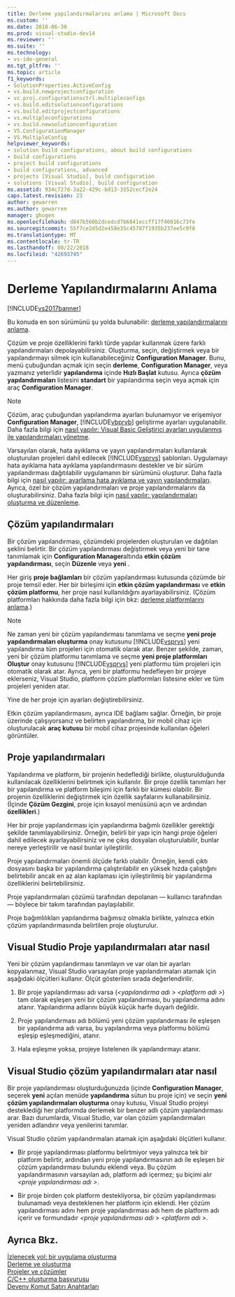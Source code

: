 ```yaml
---
title: Derleme yapılandırmalarını anlama | Microsoft Docs
ms.custom: ''
ms.date: 2018-06-30
ms.prod: visual-studio-dev14
ms.reviewer: ''
ms.suite: ''
ms.technology:
- vs-ide-general
ms.tgt_pltfrm: ''
ms.topic: article
f1_keywords:
- SolutionProperties.ActiveConfig
- vs.build.newprojectconfiguration
- vc.proj.configurationsctrl.multipleconfigs
- vs.build.editsolutionconfigurations
- vs.build.editprojectconfigurations
- vs.multipleconfigurations
- vs.build.newsolutionconfiguration
- VS.ConfigurationManager
- VS.MultipleConfig
helpviewer_keywords:
- solution build configurations, about build configurations
- build configurations
- project build configurations
- build configurations, advanced
- projects [Visual Studio], build configuration
- solutions [Visual Studio], build configuration
ms.assetid: 934c727d-3a22-429c-bd13-3552cecf2e24
caps.latest.revision: 23
author: gewarren
ms.author: gewarren
manager: ghogen
ms.openlocfilehash: d847b560b2dcedcd7b6841eccff17f40016c73fe
ms.sourcegitcommit: 55f7ce2d5d2e458e35c45787f1935b237ee5c9f8
ms.translationtype: MT
ms.contentlocale: tr-TR
ms.lasthandoff: 08/22/2018
ms.locfileid: "42693745"
---
```

# <a name="understanding-build-configurations"></a>Derleme Yapılandırmalarını Anlama
[!INCLUDE[vs2017banner](../includes/vs2017banner.md)]

Bu konuda en son sürümünü şu yolda bulunabilir: [derleme yapılandırmalarını anlama](https://docs.microsoft.com/visualstudio/ide/understanding-build-configurations).  
  
Çözüm ve proje özelliklerini farklı türde yapılar kullanmak üzere farklı yapılandırmaları depolayabilirsiniz. Oluşturma, seçin, değiştirmek veya bir yapılandırmayı silmek için kullanabileceğiniz **Configuration Manager**. Bunu, menü çubuğundan açmak için seçin **derleme**, **Configuration Manager**, veya yazmanız yeterlidir **yapılandırma** içinde **Hızlı Başlat** kutusu. Ayrıca **çözüm yapılandırmaları** listesini **standart** bir yapılandırma seçin veya açmak için araç **Configuration Manager**.  
  
> [!NOTE]
>  Çözüm, araç çubuğundan yapılandırma ayarları bulunamıyor ve erişemiyor **Configuration Manager**, [!INCLUDE[vbprvb](../includes/vbprvb-md.md)] geliştirme ayarları uygulanabilir. Daha fazla bilgi için [nasıl yapılır: Visual Basic Geliştirici ayarları uygulanmış ile yapılandırmaları yönetme](../ide/how-to-manage-build-configurations-with-visual-basic-developer-settings-applied.md).  
  
 Varsayılan olarak, hata ayıklama ve yayın yapılandırmaları kullanılarak oluşturulan projeleri dahil edilecek [!INCLUDE[vsprvs](../includes/vsprvs-md.md)] şablonları. Uygulamayı hata ayıklama hata ayıklama yapılandırmasını destekler ve bir sürüm yapılandırması dağıtılabilir uygulamanın bir sürümünü oluşturur. Daha fazla bilgi için [nasıl yapılır: ayarlama hata ayıklama ve yayın yapılandırmaları](../debugger/how-to-set-debug-and-release-configurations.md). Ayrıca, özel bir çözüm yapılandırmaları ve proje yapılandırmalarını da oluşturabilirsiniz. Daha fazla bilgi için [nasıl yapılır: yapılandırmaları oluşturma ve düzenleme](../ide/how-to-create-and-edit-configurations.md).  
  
## <a name="solution-configurations"></a>Çözüm yapılandırmaları  
 Bir çözüm yapılandırması, çözümdeki projelerden oluşturulan ve dağıtılan şeklini belirtir. Bir çözüm yapılandırması değiştirmek veya yeni bir tane tanımlamak için **Configuration Manager**altında **etkin çözüm yapılandırması**, seçin **Düzenle** veya **yeni** .  
  
 Her giriş **proje bağlamları** bir çözüm yapılandırması kutusunda çözümde bir proje temsil eder. Her bir birleşimi için **etkin çözüm yapılandırması** ve **etkin çözüm platformu**, her proje nasıl kullanıldığını ayarlayabilirsiniz. (Çözüm platformları hakkında daha fazla bilgi için bkz: [derleme platformlarını anlama](../ide/understanding-build-platforms.md).)  
  
> [!NOTE]
>  Ne zaman yeni bir çözüm yapılandırması tanımlama ve seçme **yeni proje yapılandırmaları oluşturma** onay kutusunu [!INCLUDE[vsprvs](../includes/vsprvs-md.md)] yeni yapılandırma tüm projeleri için otomatik olarak atar. Benzer şekilde, zaman, yeni bir çözüm platformu tanımlama ve seçme **yeni proje platformları Oluştur** onay kutusunu [!INCLUDE[vsprvs](../includes/vsprvs-md.md)] yeni platformu tüm projeleri için otomatik olarak atar. Ayrıca, yeni bir platformu hedefleyen bir projeye eklerseniz, Visual Studio, platform çözüm platformları listesine ekler ve tüm projeleri yeniden atar.  
>   
>  Yine de her proje için ayarları değiştirebilirsiniz.  
  
 Etkin çözüm yapılandırmasını, ayrıca IDE bağlamı sağlar. Örneğin, bir proje üzerinde çalışıyorsanız ve belirten yapılandırma, bir mobil cihaz için oluşturulacak **araç kutusu** bir mobil cihaz projesinde kullanılan öğeleri görüntüler.  
  
## <a name="project-configurations"></a>Proje yapılandırmaları  
 Yapılandırma ve platform, bir projenin hedeflediği birlikte, oluşturulduğunda kullanılacak özelliklerini belirtmek için kullanılır. Bir proje özellik tanımları her bir yapılandırma ve platform bileşimi için farklı bir kümesi olabilir. Bir projenin özelliklerini değiştirmek için özellik sayfalarını kullanabilirsiniz. (İçinde **Çözüm Gezgini**, proje için kısayol menüsünü açın ve ardından **özellikleri**.)  
  
 Her bir proje yapılandırması için yapılandırma bağımlı özellikler gerektiği şekilde tanımlayabilirsiniz. Örneğin, belirli bir yapı için hangi proje öğeleri dahil edilecek ayarlayabilirsiniz ve ne çıkış dosyaları oluşturulabilir, bunlar nereye yerleştirilir ve nasıl bunlar iyileştirilir.  
  
 Proje yapılandırmaları önemli ölçüde farklı olabilir. Örneğin, kendi çıktı dosyasını başka bir yapılandırma çalıştırılabilir en yüksek hızda çalıştığını belirtebilir ancak en az alan kaplaması için iyileştirilmiş bir yapılandırma özelliklerini belirtebilirsiniz.  
  
 Proje yapılandırmaları çözümü tarafından depolanan — kullanıcı tarafından — böylece bir takım tarafından paylaşılabilir.  
  
 Proje bağımlılıkları yapılandırma bağımsız olmakla birlikte, yalnızca etkin çözüm yapılandırmasında belirtilen proje oluşturulur.  
  
## <a name="how-visual-studio-assigns-project-configurations"></a>Visual Studio Proje yapılandırmaları atar nasıl  
 Yeni bir çözüm yapılandırması tanımlayın ve var olan bir ayarları kopyalanmaz, Visual Studio varsayılan proje yapılandırmaları atamak için aşağıdaki ölçütleri kullanır. Ölçüt gösterilen sırada değerlendirilir.  
  
1.  Bir proje yapılandırması adı varsa (*\<yapılandırma adı > \<platform adı >*) tam olarak eşleşen yeni bir çözüm yapılandırması, bu yapılandırma adını atanır. Yapılandırma adlarını büyük küçük harfe duyarlı değildir.  
  
2.  Proje yapılandırması adı bölümü yeni çözüm yapılandırması ile eşleşen bir yapılandırma adı varsa, bu yapılandırma veya platformu bölümü eşleşip eşleşmediğini, atanır.  
  
3.  Hala eşleşme yoksa, projeye listelenen ilk yapılandırmayı atanır.  
  
## <a name="how-visual-studio-assigns-solution-configurations"></a>Visual Studio çözüm yapılandırmaları atar nasıl  
 Bir proje yapılandırması oluşturduğunuzda (içinde **Configuration Manager**, seçerek **yeni** açılan menüde **yapılandırma** sütun bu proje için) ve seçin **yeni çözüm yapılandırmaları oluşturma** onay kutusu, Visual Studio projeyi desteklediği her platformda derlemek bir benzer adlı çözüm yapılandırması arar. Bazı durumlarda, Visual Studio, var olan çözüm yapılandırmaları yeniden adlandırır veya yenilerini tanımlar.  
  
 Visual Studio çözüm yapılandırmaları atamak için aşağıdaki ölçütleri kullanır.  
  
-   Bir proje yapılandırması platformu belirtmiyor veya yalnızca tek bir platform belirtir, ardından yeni proje yapılandırmasının adı ile eşleşen bir çözüm yapılandırması bulundu eklendi veya. Bu çözüm yapılandırmasının varsayılan adı, platform adı içermez; şu biçimi alır  *\<proje yapılandırması adı >*.  
  
-   Bir proje birden çok platform destekliyorsa, bir çözüm yapılandırması bulunamadı veya desteklenen her platform için eklendi. Her çözüm yapılandırması adını hem proje yapılandırması adı hem de platform adı içerir ve formundadır  *\<proje yapılandırması adı > \<platform adı >*.  
  
## <a name="see-also"></a>Ayrıca Bkz.  
 [İzlenecek yol: bir uygulama oluşturma](../ide/walkthrough-building-an-application.md)   
 [Derleme ve oluşturma](../ide/compiling-and-building-in-visual-studio.md)   
 [Projeler ve çözümler](../ide/solutions-and-projects-in-visual-studio.md)   
 [C/C++ oluşturma başvurusu](http://msdn.microsoft.com/library/100b4ccf-572c-4d1f-970c-fa0bc0cc0d2d)   
 [Devenv Komut Satırı Anahtarları](../ide/reference/devenv-command-line-switches.md)



